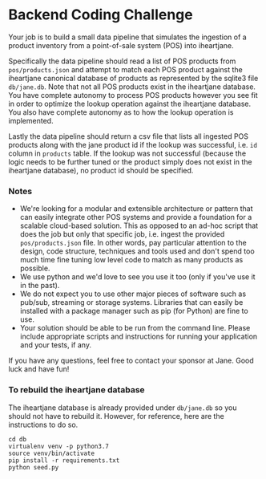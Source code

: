 # Backend Coding Challenge

Your job is to build a small data pipeline that simulates the ingestion of a product
inventory from a point-of-sale system (POS) into iheartjane.

Specifically the data pipeline should read a list of POS products from
`pos/products.json` and attempt to match each POS product against the iheartjane
canonical database of products as represented by the sqlite3 file `db/jane.db`. Note
that not all POS products exist in the iheartjane database. You have complete
autonomy to process POS products however you see fit in order to optimize the lookup
operation against the iheartjane database. You also have complete autonomy as to how
the lookup operation is implemented.

Lastly the data pipeline should return a csv file that lists all ingested POS
products along with the jane product id if the lookup was successful, i.e. `id`
column in `products` table. If the lookup was not successful (because the logic
needs to be further tuned or the product simply does not exist in the iheartjane
database), no product id should be specified.

### Notes

- We're looking for a modular and extensible architecture or pattern that can
easily integrate other POS systems and provide a foundation for a scalable
cloud-based solution. This as opposed to an ad-hoc script that does the job but
only that specific job, i.e. ingest the provided `pos/products.json` file. In other
words, pay particular attention to the design, code structure, techniques and tools
used and don't spend too much time fine tuning low level code to match as many
products as possible.
- We use python and we'd love to see you use it too (only if you've use it in the
past).
- We do not expect you to use other major pieces of software such as pub/sub,
streaming or storage systems. Libraries that can easily be installed with a package
manager such as pip (for Python) are fine to use.
- Your solution should be able to be run from the command line. Please include
appropriate scripts and instructions for running your application and your tests,
if any.

If you have any questions, feel free to contact your sponsor at Jane. Good luck and
have fun!

### To rebuild the iheartjane database

The iheartjane database is already provided under `db/jane.db` so you should not
have to rebuild it. However, for reference, here are the instructions to do so.

```
cd db
virtualenv venv -p python3.7
source venv/bin/activate
pip install -r requirements.txt
python seed.py
```

